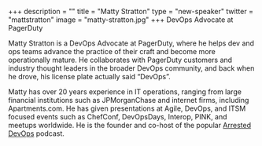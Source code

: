 +++
description = ""
title = "Matty Stratton"
type = "new-speaker"
twitter = "mattstratton"
image = "matty-stratton.jpg"
+++
DevOps Advocate at PagerDuty

Matty Stratton is a DevOps Advocate at PagerDuty, where he helps dev and ops teams advance the practice of their craft and become more operationally mature. He collaborates with PagerDuty customers and industry thought leaders in the broader DevOps community, and back when he drove, his license plate actually said “DevOps”.

Matty has over 20 years experience in IT operations, ranging from large financial institutions such as JPMorganChase and internet firms, including Apartments.com. He has given presentations at Agile, DevOps, and ITSM focused events such as ChefConf, DevOpsDays, Interop, PINK, and meetups worldwide. He is the founder and co-host of the popular [Arrested DevOps](https://www.arresteddevops.com) podcast.
